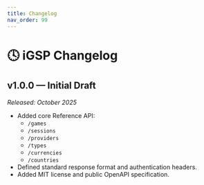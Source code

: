 ```yaml
---
title: Changelog
nav_order: 99
---
```


# 🕓 iGSP Changelog

## v1.0.0 — Initial Draft
_Released: October 2025_

- Added core Reference API:
  - `/games`
  - `/sessions`
  - `/providers`
  - `/types`
  - `/currencies`
  - `/countries`
- Defined standard response format and authentication headers.
- Added MIT license and public OpenAPI specification.